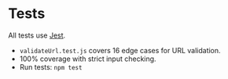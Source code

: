# Tests

All tests use [Jest](https://jestjs.io/).

- `validateUrl.test.js` covers 16 edge cases for URL validation.
- 100% coverage with strict input checking.
- Run tests: `npm test`
